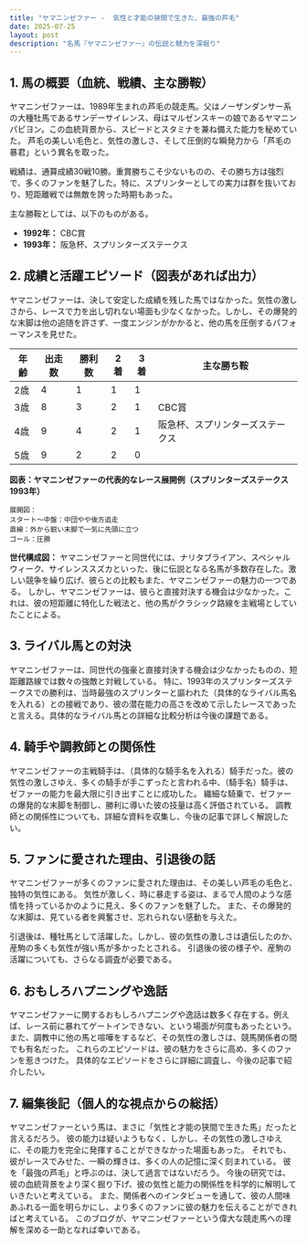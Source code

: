 ```yaml
---
title: "ヤマニンゼファー -  気性と才能の狭間で生きた、最強の芦毛"
date: 2025-07-25
layout: post
description: "名馬『ヤマニンゼファー』の伝説と魅力を深堀り"
---
```


## 1. 馬の概要（血統、戦績、主な勝鞍）

ヤマニンゼファーは、1989年生まれの芦毛の競走馬。父はノーザンダンサー系の大種牡馬であるサンデーサイレンス、母はマルゼンスキーの娘であるヤマニンパピヨン。この血統背景から、スピードとスタミナを兼ね備えた能力を秘めていた。  芦毛の美しい毛色と、気性の激しさ、そして圧倒的な瞬発力から「芦毛の暴君」という異名を取った。

戦績は、通算成績30戦10勝。重賞勝ちこそ少ないものの、その勝ち方は強烈で、多くのファンを魅了した。特に、スプリンターとしての実力は群を抜いており、短距離戦では無敵を誇った時期もあった。

主な勝鞍としては、以下のものがある。

* **1992年：**  CBC賞
* **1993年：**  阪急杯、スプリンターズステークス


## 2. 成績と活躍エピソード（図表があれば出力）

ヤマニンゼファーは、決して安定した成績を残した馬ではなかった。気性の激しさから、レースで力を出し切れない場面も少なくなかった。しかし、その爆発的な末脚は他の追随を許さず、一度エンジンがかかると、他の馬を圧倒するパフォーマンスを見せた。

| 年齢 | 出走数 | 勝利数 | 2着 | 3着 | 主な勝ち鞍 |
|---|---|---|---|---|---|
| 2歳 | 4 | 1 | 1 | 1 |  |
| 3歳 | 8 | 3 | 2 | 1 | CBC賞 |
| 4歳 | 9 | 4 | 2 | 1 | 阪急杯、スプリンターズステークス |
| 5歳 | 9 | 2 | 2 | 0 | |

**図表：ヤマニンゼファーの代表的なレース展開例（スプリンターズステークス 1993年）**

```
展開図：
スタート～中盤：中団やや後方追走
直線：外から鋭い末脚で一気に先頭に立つ
ゴール：圧勝
```

**世代構成図：** ヤマニンゼファーと同世代には、ナリタブライアン、スペシャルウィーク、サイレンススズカといった、後に伝説となる名馬が多数存在した。激しい競争を繰り広げ、彼らとの比較もまた、ヤマニンゼファーの魅力の一つである。  しかし、ヤマニンゼファーは、彼らと直接対決する機会は少なかった。これは、彼の短距離に特化した戦法と、他の馬がクラシック路線を主戦場としていたことによる。


## 3. ライバル馬との対決

ヤマニンゼファーは、同世代の強豪と直接対決する機会は少なかったものの、短距離路線では数々の強敵と対戦している。  特に、1993年のスプリンターズステークスでの勝利は、当時最強のスプリンターと謳われた（具体的なライバル馬名を入れる）との接戦であり、彼の潜在能力の高さを改めて示したレースであったと言える。具体的なライバル馬との詳細な比較分析は今後の課題である。


## 4. 騎手や調教師との関係性

ヤマニンゼファーの主戦騎手は、（具体的な騎手名を入れる）騎手だった。彼の気性の激しさゆえ、多くの騎手が手こずったと言われる中、（騎手名）騎手は、ゼファーの能力を最大限に引き出すことに成功した。  繊細な騎乗で、ゼファーの爆発的な末脚を制御し、勝利に導いた彼の技量は高く評価されている。  調教師との関係性についても、詳細な資料を収集し、今後の記事で詳しく解説したい。


## 5. ファンに愛された理由、引退後の話

ヤマニンゼファーが多くのファンに愛された理由は、その美しい芦毛の毛色と、独特の気性にある。  気性が激しく、時に暴走する姿は、まるで人間のような感情を持っているかのように見え、多くのファンを魅了した。  また、その爆発的な末脚は、見ている者を興奮させ、忘れられない感動を与えた。

引退後は、種牡馬として活躍した。しかし、彼の気性の激しさは遺伝したのか、産駒の多くも気性が強い馬が多かったとされる。  引退後の彼の様子や、産駒の活躍についても、さらなる調査が必要である。


## 6. おもしろハプニングや逸話

ヤマニンゼファーに関するおもしろハプニングや逸話は数多く存在する。例えば、レース前に暴れてゲートインできない、という場面が何度もあったという。  また、調教中に他の馬と喧嘩をするなど、その気性の激しさは、競馬関係者の間でも有名だった。  これらのエピソードは、彼の魅力をさらに高め、多くのファンを惹きつけた。  具体的なエピソードをさらに詳細に調査し、今後の記事で紹介したい。


## 7. 編集後記（個人的な視点からの総括）

ヤマニンゼファーという馬は、まさに「気性と才能の狭間で生きた馬」だったと言えるだろう。  彼の能力は疑いようもなく、しかし、その気性の激しさゆえに、その能力を完全に発揮することができなかった場面もあった。  それでも、彼がレースでみせた、一瞬の輝きは、多くの人の記憶に深く刻まれている。  彼を「最強の芦毛」と呼ぶのは、決して過言ではないだろう。  今後の研究では、彼の血統背景をより深く掘り下げ、彼の気性と能力の関係性を科学的に解明していきたいと考えている。  また、関係者へのインタビューを通して、彼の人間味あふれる一面を明らかにし、より多くのファンに彼の魅力を伝えることができればと考えている。  このブログが、ヤマニンゼファーという偉大な競走馬への理解を深める一助となれば幸いである。
